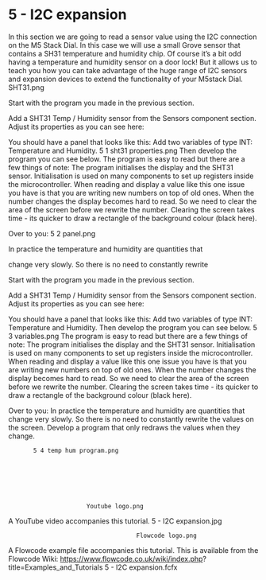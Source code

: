 
# 5 - I2C expansion


In this section we are going to read a sensor value using the
I2C connection on the M5 Stack Dial.
In this case we will use a small Grove sensor that contains a
SH31 temperature and humidity chip.
Of course it’s a bit odd having a temperature and humidity
sensor on a door lock! But it allows us to teach you how you
can take advantage of the huge range of I2C sensors and
expansion devices to extend the functionality of your M5stack
Dial.                                                  SHT31.png



Start with the program you made in the previous section.


Add a SHT31 Temp / Humidity sensor from the Sensors
component section.
Adjust its properties as you can see here:



You should have a panel that looks like this:
Add two variables of type INT: Temperature and       Humidity.
                                              5 1 sht31 properties.png
Then develop the program you can see below.
The program is easy to read but there are a few things of note:
The program initialises the display and the SHT31 sensor.
Initialisation is used on many components to set up registers
inside the microcontroller.
When reading and display a value like this one issue you have
is that you are writing new numbers on top of old ones. When
the number changes the display becomes hard to read. So we
need to clear the area of the screen before we rewrite the
number. Clearing the screen takes time - its quicker to draw a
rectangle of the background colour (black here).

Over to you:                5 2 panel.png


In practice the temperature and humidity are quantities that


change very slowly. So there is no need to constantly rewrite



Start with the program you made in the previous section.


Add a SHT31 Temp / Humidity sensor from the Sensors
component section.
Adjust its properties as you can see here:



You should have a panel that looks like this:
Add two variables of type INT: Temperature and Humidity.
Then develop the program you can see below. 5 3 variables.png
The program is easy to read but there are a few things of note:
The program initialises the display and the SHT31 sensor.
Initialisation is used on many components to set up registers
inside the microcontroller.
When reading and display a value like this one issue you have
is that you are writing new numbers on top of old ones. When
the number changes the display becomes hard to read. So we
need to clear the area of the screen before we rewrite the
number. Clearing the screen takes time - its quicker to draw a
rectangle of the background colour (black here).

Over to you:
In practice the temperature and humidity are quantities that
change very slowly. So there is no need to constantly rewrite
the values on the screen.
Develop a program that only redraws the values when they
change.



           5 4 temp hum program.png







                          Youtube logo.png




A YouTube video accompanies this tutorial.
                          5 - I2C expansion.jpg




                                        Flowcode logo.png
A Flowcode example file accompanies this tutorial. This is
available from the Flowcode Wiki:
https://www.flowcode.co.uk/wiki/index.php?
title=Examples_and_Tutorials
5 - I2C expansion.fcfx
